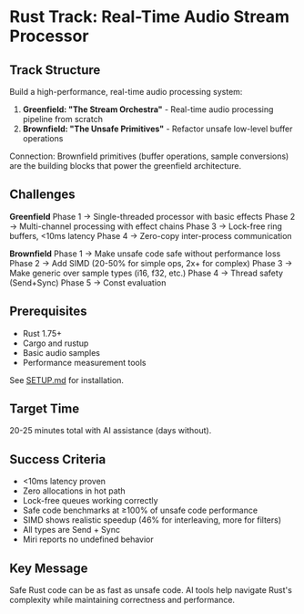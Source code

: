 # Rust Track: Real-Time Audio Stream Processor

## Track Structure

Build a high-performance, real-time audio processing system:

1. **Greenfield: "The Stream Orchestra"** - Real-time audio processing pipeline from scratch
2. **Brownfield: "The Unsafe Primitives"** - Refactor unsafe low-level buffer operations

Connection: Brownfield primitives (buffer operations, sample conversions) are the building blocks that power the greenfield architecture.

## Challenges

**Greenfield**
Phase 1 → Single-threaded processor with basic effects
Phase 2 → Multi-channel processing with effect chains
Phase 3 → Lock-free ring buffers, <10ms latency
Phase 4 → Zero-copy inter-process communication

**Brownfield**
Phase 1 → Make unsafe code safe without performance loss
Phase 2 → Add SIMD (20-50% for simple ops, 2x+ for complex)
Phase 3 → Make generic over sample types (i16, f32, etc.)
Phase 4 → Thread safety (Send+Sync)
Phase 5 → Const evaluation

## Prerequisites

- Rust 1.75+
- Cargo and rustup
- Basic audio samples
- Performance measurement tools

See [SETUP.md](./SETUP.md) for installation.

## Target Time

20-25 minutes total with AI assistance (days without).

## Success Criteria

- <10ms latency proven
- Zero allocations in hot path
- Lock-free queues working correctly
- Safe code benchmarks at ≥100% of unsafe code performance
- SIMD shows realistic speedup (46% for interleaving, more for filters)
- All types are Send + Sync
- Miri reports no undefined behavior

## Key Message

Safe Rust code can be as fast as unsafe code. AI tools help navigate Rust's complexity while maintaining correctness and performance.
